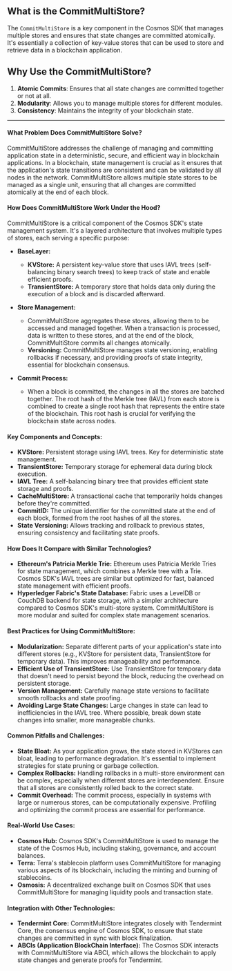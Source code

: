 What is the CommitMultiStore?
-----------------------------

The `CommitMultiStore` is a key component in the Cosmos SDK that manages multiple stores and ensures that state changes are committed atomically. It's essentially a collection of key-value stores that can be used to store and retrieve data in a blockchain application.

Why Use the CommitMultiStore?
-----------------------------

1.  **Atomic Commits**: Ensures that all state changes are committed together or not at all.
2.  **Modularity**: Allows you to manage multiple stores for different modules.
3.  **Consistency**: Maintains the integrity of your blockchain state.


----------------------------------------------------------
#### **What Problem Does CommitMultiStore Solve?**

CommitMultiStore addresses the challenge of managing and committing application state in a deterministic, secure, and efficient way in blockchain applications. In a blockchain, state management is crucial as it ensures that the application's state transitions are consistent and can be validated by all nodes in the network. CommitMultiStore allows multiple state stores to be managed as a single unit, ensuring that all changes are committed atomically at the end of each block.

#### **How Does CommitMultiStore Work Under the Hood?**

CommitMultiStore is a critical component of the Cosmos SDK's state management system. It's a layered architecture that involves multiple types of stores, each serving a specific purpose:

-   **BaseLayer:**

    -   **KVStore:** A persistent key-value store that uses IAVL trees (self-balancing binary search trees) to keep track of state and enable efficient proofs.
    -   **TransientStore:** A temporary store that holds data only during the execution of a block and is discarded afterward.
-   **Store Management:**

    -   CommitMultiStore aggregates these stores, allowing them to be accessed and managed together. When a transaction is processed, data is written to these stores, and at the end of the block, CommitMultiStore commits all changes atomically.
    -   **Versioning:** CommitMultiStore manages state versioning, enabling rollbacks if necessary, and providing proofs of state integrity, essential for blockchain consensus.
-   **Commit Process:**

    -   When a block is committed, the changes in all the stores are batched together. The root hash of the Merkle tree (IAVL) from each store is combined to create a single root hash that represents the entire state of the blockchain. This root hash is crucial for verifying the blockchain state across nodes.

#### **Key Components and Concepts:**

-   **KVStore:** Persistent storage using IAVL trees. Key for deterministic state management.
-   **TransientStore:** Temporary storage for ephemeral data during block execution.
-   **IAVL Tree:** A self-balancing binary tree that provides efficient state storage and proofs.
-   **CacheMultiStore:** A transactional cache that temporarily holds changes before they're committed.
-   **CommitID:** The unique identifier for the committed state at the end of each block, formed from the root hashes of all the stores.
-   **State Versioning:** Allows tracking and rollback to previous states, ensuring consistency and facilitating state proofs.

#### **How Does It Compare with Similar Technologies?**

-   **Ethereum's Patricia Merkle Trie:** Ethereum uses Patricia Merkle Tries for state management, which combines a Merkle tree with a Trie. Cosmos SDK's IAVL trees are similar but optimized for fast, balanced state management with efficient proofs.
-   **Hyperledger Fabric's State Database:** Fabric uses a LevelDB or CouchDB backend for state storage, with a simpler architecture compared to Cosmos SDK's multi-store system. CommitMultiStore is more modular and suited for complex state management scenarios.

#### **Best Practices for Using CommitMultiStore:**

-   **Modularization:** Separate different parts of your application's state into different stores (e.g., KVStore for persistent data, TransientStore for temporary data). This improves manageability and performance.
-   **Efficient Use of TransientStore:** Use TransientStore for temporary data that doesn't need to persist beyond the block, reducing the overhead on persistent storage.
-   **Version Management:** Carefully manage state versions to facilitate smooth rollbacks and state proofing.
-   **Avoiding Large State Changes:** Large changes in state can lead to inefficiencies in the IAVL tree. Where possible, break down state changes into smaller, more manageable chunks.

#### **Common Pitfalls and Challenges:**

-   **State Bloat:** As your application grows, the state stored in KVStores can bloat, leading to performance degradation. It's essential to implement strategies for state pruning or garbage collection.
-   **Complex Rollbacks:** Handling rollbacks in a multi-store environment can be complex, especially when different stores are interdependent. Ensure that all stores are consistently rolled back to the correct state.
-   **Commit Overhead:** The commit process, especially in systems with large or numerous stores, can be computationally expensive. Profiling and optimizing the commit process are essential for performance.

#### **Real-World Use Cases:**

-   **Cosmos Hub:** Cosmos SDK's CommitMultiStore is used to manage the state of the Cosmos Hub, including staking, governance, and account balances.
-   **Terra:** Terra's stablecoin platform uses CommitMultiStore for managing various aspects of its blockchain, including the minting and burning of stablecoins.
-   **Osmosis:** A decentralized exchange built on Cosmos SDK that uses CommitMultiStore for managing liquidity pools and transaction state.

#### **Integration with Other Technologies:**

-   **Tendermint Core:** CommitMultiStore integrates closely with Tendermint Core, the consensus engine of Cosmos SDK, to ensure that state changes are committed in sync with block finalization.
-   **ABCIs (Application BlockChain Interface):** The Cosmos SDK interacts with CommitMultiStore via ABCI, which allows the blockchain to apply state changes and generate proofs for Tendermint.

